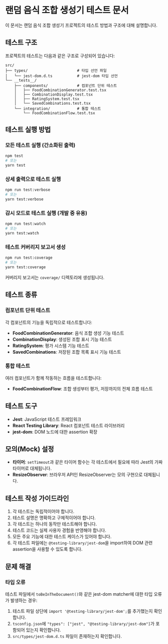 # 랜덤 음식 조합 생성기 테스트 문서

이 문서는 랜덤 음식 조합 생성기 프로젝트의 테스트 방법과 구조에 대해 설명합니다.

## 테스트 구조

프로젝트의 테스트는 다음과 같은 구조로 구성되어 있습니다:

```
src/
├── types/                      # 타입 선언 파일
│   └── jest-dom.d.ts           # jest-dom 타입 선언
└── __tests__/
    ├── components/             # 컴포넌트 단위 테스트
    │   ├── FoodCombinationGenerator.test.tsx
    │   ├── CombinationDisplay.test.tsx
    │   ├── RatingSystem.test.tsx
    │   └── SavedCombinations.test.tsx
    └── integration/            # 통합 테스트
        └── FoodCombinationFlow.test.tsx
```

## 테스트 실행 방법

### 모든 테스트 실행 (간소화된 출력)

```bash
npm test
# 또는
yarn test
```

### 상세 출력으로 테스트 실행

```bash
npm run test:verbose
# 또는
yarn test:verbose
```

### 감시 모드로 테스트 실행 (개발 중 유용)

```bash
npm run test:watch
# 또는
yarn test:watch
```

### 테스트 커버리지 보고서 생성

```bash
npm run test:coverage
# 또는
yarn test:coverage
```

커버리지 보고서는 `coverage/` 디렉토리에 생성됩니다.

## 테스트 종류

### 컴포넌트 단위 테스트

각 컴포넌트의 기능을 독립적으로 테스트합니다:

- **FoodCombinationGenerator**: 음식 조합 생성 기능 테스트
- **CombinationDisplay**: 생성된 조합 표시 기능 테스트
- **RatingSystem**: 평가 시스템 기능 테스트
- **SavedCombinations**: 저장된 조합 목록 표시 기능 테스트

### 통합 테스트

여러 컴포넌트가 함께 작동하는 흐름을 테스트합니다:

- **FoodCombinationFlow**: 조합 생성부터 평가, 저장까지의 전체 흐름 테스트

## 테스트 도구

- **Jest**: JavaScript 테스트 프레임워크
- **React Testing Library**: React 컴포넌트 테스트 라이브러리
- **jest-dom**: DOM 노드에 대한 assertion 확장

## 모의(Mock) 설정

- **타이머**: `setTimeout`과 같은 타이머 함수는 각 테스트에서 필요에 따라 Jest의 가짜 타이머로 대체됩니다.
- **ResizeObserver**: 브라우저 API인 ResizeObserver는 모의 구현으로 대체됩니다.

## 테스트 작성 가이드라인

1. 각 테스트는 독립적이어야 합니다.
2. 테스트 설명은 명확하고 구체적이어야 합니다.
3. 각 테스트는 하나의 동작만 테스트해야 합니다.
4. 테스트 코드는 실제 사용자 경험을 반영해야 합니다.
5. 모든 주요 기능에 대한 테스트 케이스가 있어야 합니다.
6. 각 테스트 파일에는 `@testing-library/jest-dom`을 import하여 DOM 관련 assertion을 사용할 수 있도록 합니다.

## 문제 해결

### 타입 오류

테스트 파일에서 `toBeInTheDocument()`와 같은 jest-dom matcher에 대한 타입 오류가 발생하는 경우:

1. 테스트 파일 상단에 `import '@testing-library/jest-dom';`를 추가했는지 확인합니다.
2. `tsconfig.json`에 `"types": ["jest", "@testing-library/jest-dom"]`가 포함되어 있는지 확인합니다.
3. `src/types/jest-dom.d.ts` 파일이 존재하는지 확인합니다. 